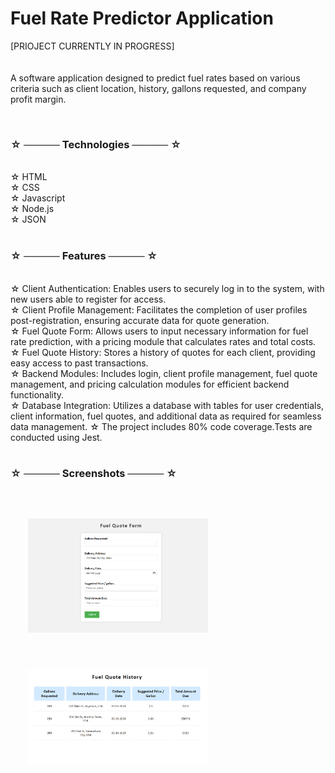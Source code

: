 # Fuel Rate Predictor Application

[PRIOJECT CURRENTLY IN PROGRESS] <br> <br> <br>
A software application designed to predict fuel rates based on various criteria such as client location, history, gallons requested, and company profit margin.

<br>

### ☆ ───── Technologies ───── ☆

<br>
☆ HTML <br>
☆ CSS <br>
☆ Javascript <br>
☆ Node.js <br>
☆ JSON <br>

<br>

### ☆ ───── Features ───── ☆

 <br>
☆ Client Authentication: Enables users to securely log in to the system, with new users able to register for access.<br>
☆ Client Profile Management: Facilitates the completion of user profiles post-registration, ensuring accurate data for quote generation.<br>
☆ Fuel Quote Form: Allows users to input necessary information for fuel rate prediction, with a pricing module that calculates rates and total costs.<br>
☆ Fuel Quote History: Stores a history of quotes for each client, providing easy access to past transactions.<br>
☆ Backend Modules: Includes login, client profile management, fuel quote management, and pricing calculation modules for efficient backend functionality.<br>
☆ Database Integration: Utilizes a database with tables for user credentials, client information, fuel quotes, and additional data as required for seamless data management.
☆ The project includes 80% code coverage.Tests are conducted using Jest.
<br> <br>
 
### ☆ ───── Screenshots ───── ☆

 <br>

 <div>
    <img style = "width: 30vw; margin: 2em;" src = "thumbnails/fuelquoteform.png">
    <img style = "width: 30vw; margin: 2em;" src = "thumbnails/fuelquotehistory.png">

</div>
 <br>
